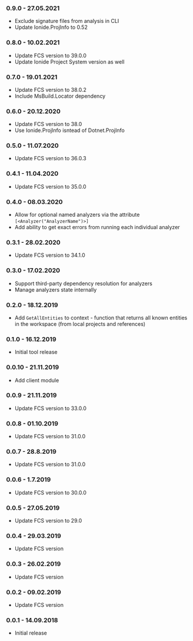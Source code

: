 ### 0.9.0 - 27.05.2021

* Exclude signature files from analysis in CLI
* Update Ionide.ProjInfo to 0.52

### 0.8.0 - 10.02.2021

* Update FCS version to 39.0.0
* Update Ionide Project System version as well
### 0.7.0 - 19.01.2021

* Update FCS version to 38.0.2
* Include MsBuild.Locator dependency

### 0.6.0 - 20.12.2020

* Update FCS version to 38.0
* Use Ionide.ProjInfo isntead of Dotnet.ProjInfo

### 0.5.0 - 11.07.2020
* Update FCS version to 36.0.3

### 0.4.1 - 11.04.2020
* Update FCS version to 35.0.0

### 0.4.0 - 08.03.2020

* Allow for optional named analyzers via the attribute `[<Analyzer("AnalyzerName")>]`
* Add ability to get exact errors from running each individual analyzer

### 0.3.1 - 28.02.2020

* Update FCS version to 34.1.0

### 0.3.0 - 17.02.2020

* Support third-party dependency resolution for analyzers
* Manage analyzers state internally

### 0.2.0 - 18.12.2019

* Add `GetAllEntities` to context - function that returns all known entities in the workspace (from local projects and references)

### 0.1.0 - 16.12.2019

* Initial tool release

### 0.0.10 - 21.11.2019

* Add client module

### 0.0.9 - 21.11.2019

* Update FCS version to 33.0.0

### 0.0.8 - 01.10.2019

* Update FCS version to 31.0.0

### 0.0.7 - 28.8.2019

* Update FCS version to 31.0.0

### 0.0.6 - 1.7.2019

* Update FCS version to 30.0.0

### 0.0.5 - 27.05.2019

* Update FCS version to 29.0

### 0.0.4 - 29.03.2019

* Update FCS version

### 0.0.3 - 26.02.2019

* Update FCS version

### 0.0.2 - 09.02.2019

* Update FCS version

### 0.0.1 - 14.09.2018

* Initial release
